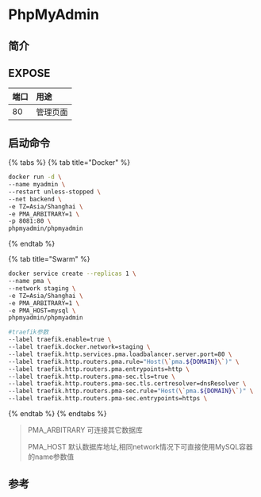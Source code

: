 # PhpMyAdmin

## 简介



## EXPOSE

| 端口 | 用途 |
| :--- | :--- |
| 80 | 管理页面 |



## 启动命令

{% tabs %}
{% tab title="Docker" %}
```bash
docker run -d \
--name myadmin \
--restart unless-stopped \
--net backend \
-e TZ=Asia/Shanghai \
-e PMA_ARBITRARY=1 \
-p 8081:80 \
phpmyadmin/phpmyadmin
```
{% endtab %}

{% tab title="Swarm" %}
```bash
docker service create --replicas 1 \
--name pma \
--network staging \
-e TZ=Asia/Shanghai \
-e PMA_ARBITRARY=1 \
-e PMA_HOST=mysql \
phpmyadmin/phpmyadmin

#traefik参数
--label traefik.enable=true \
--label traefik.docker.network=staging \
--label traefik.http.services.pma.loadbalancer.server.port=80 \
--label traefik.http.routers.pma.rule="Host(\`pma.${DOMAIN}\`)" \
--label traefik.http.routers.pma.entrypoints=http \
--label traefik.http.routers.pma-sec.tls=true \
--label traefik.http.routers.pma-sec.tls.certresolver=dnsResolver \
--label traefik.http.routers.pma-sec.rule="Host(\`pma.${DOMAIN}\`)" \
--label traefik.http.routers.pma-sec.entrypoints=https \
```
{% endtab %}
{% endtabs %}

> PMA\_ARBITRARY 可连接其它数据库 
>
> PMA\_HOST 默认数据库地址,相同network情况下可直接使用MySQL容器的name参数值

##  参考

